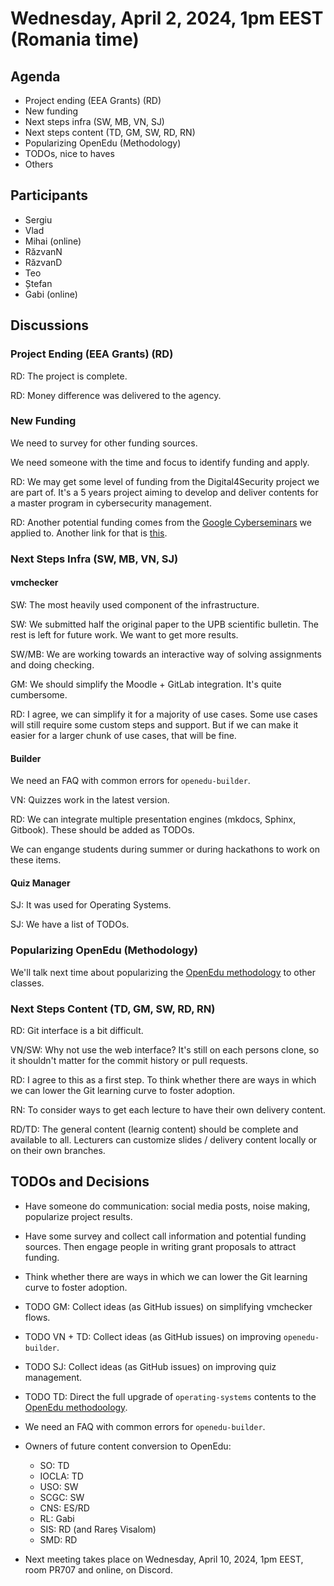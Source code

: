 # Wednesday, April 2, 2024, 1pm EEST (Romania time)

## Agenda

* Project ending (EEA Grants) (RD)
* New funding
* Next steps infra (SW, MB, VN, SJ)
* Next steps content (TD, GM, SW, RD, RN)
* Popularizing OpenEdu (Methodology)
* TODOs, nice to haves
* Others

## Participants

- Sergiu
- Vlad
- Mihai (online)
- RăzvanN
- RăzvanD
- Teo
- Ștefan
- Gabi (online)

## Discussions

### Project Ending (EEA Grants) (RD)

RD: The project is complete.

RD: Money difference was delivered to the agency.

### New Funding

We need to survey for other funding sources.

We need someone with the time and focus to identify funding and apply.

RD: We may get some level of funding from the Digital4Security project we are part of.
It's a 5 years project aiming to develop and deliver contents for a master program in cybersecurity management.

RD: Another potential funding comes from the [Google Cyberseminars](https://cyberseminars.withgoogle.com/) we applied to.
Another link for that is [this](https://cyberseminars.org/).

### Next Steps Infra (SW, MB, VN, SJ)

#### vmchecker

SW: The most heavily used component of the infrastructure.

SW: We submitted half the original paper to the UPB scientific bulletin.
The rest is left for future work.
We want to get more results.

SW/MB: We are working towards an interactive way of solving assignments and doing checking.

GM: We should simplify the Moodle + GitLab integration.
It's quite cumbersome.

RD: I agree, we can simplify it for a majority of use cases.
Some use cases will still require some custom steps and support.
But if we can make it easier for a larger chunk of use cases, that will be fine.

#### Builder

We need an FAQ with common errors for `openedu-builder`.

VN: Quizzes work in the latest version.

RD: We can integrate multiple presentation engines (mkdocs, Sphinx, Gitbook).
These should be added as TODOs.

We can engange students during summer or during hackathons to work on these items.

#### Quiz Manager

SJ: It was used for Operating Systems.

SJ: We have a list of TODOs.

### Popularizing OpenEdu (Methodology)

We'll talk next time about popularizing the [OpenEdu methodology](https://open-education-hub.github.io/methodology/) to other classes.

### Next Steps Content (TD, GM, SW, RD, RN)

RD: Git interface is a bit difficult.

VN/SW: Why not use the web interface?
It's still on each persons clone, so it shouldn't matter for the commit history or pull requests.

RD: I agree to this as a first step.
To think whether there are ways in which we can lower the Git learning curve to foster adoption.

RN: To consider ways to get each lecture to have their own delivery content.

RD/TD: The general content (learnig content) should be complete and available to all.
Lecturers can customize slides / delivery content locally or on their own branches.

## TODOs and Decisions

- Have someone do communication: social media posts, noise making, popularize project results.

- Have some survey and collect call information and potential funding sources.
  Then engage people in writing grant proposals to attract funding.

- Think whether there are ways in which we can lower the Git learning curve to foster adoption.

- TODO GM: Collect ideas (as GitHub issues) on simplifying vmchecker flows.

- TODO VN + TD: Collect ideas (as GitHub issues) on improving `openedu-builder`.

- TODO SJ: Collect ideas (as GitHub issues) on improving quiz management.

- TODO TD: Direct the full upgrade of `operating-systems` contents to the [OpenEdu methodoology](https://open-education-hub.github.io/methodology/).

- We need an FAQ with common errors for `openedu-builder`.

- Owners of future content conversion to OpenEdu:

  - SO: TD
  - IOCLA: TD
  - USO: SW
  - SCGC: SW
  - CNS: ES/RD
  - RL: Gabi
  - SIS: RD (and Rareș Visalom)
  - SMD: RD

- Next meeting takes place on Wednesday, April 10, 2024, 1pm EEST, room PR707 and online, on Discord.
